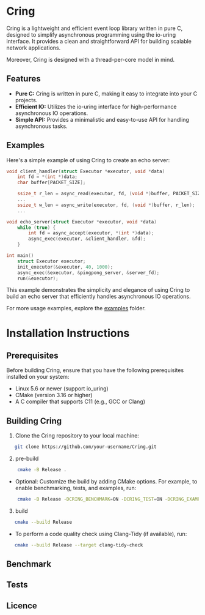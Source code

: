 # Cring

Cring is a lightweight and efficient event loop library written in pure C, designed to simplify asynchronous programming using the io-uring interface. It provides a clean and straightforward API for building scalable network applications.

Moreover, Cring is designed with a thread-per-core model in mind.

## Features

- **Pure C:** Cring is written in pure C, making it easy to integrate into your C projects.
- **Efficient IO:** Utilizes the io-uring interface for high-performance asynchronous IO operations.
- **Simple API:** Provides a minimalistic and easy-to-use API for handling asynchronous tasks.

## Examples

Here's a simple example of using Cring to create an echo server:

```c
void client_handler(struct Executor *executor, void *data)
    int fd = *(int *)data;
    char buffer[PACKET_SIZE];

    ssize_t r_len = async_read(executor, fd, (void *)buffer, PACKET_SIZE);
    ...
    ssize_t w_len = async_write(executor, fd, (void *)buffer, r_len);
    ...

void echo_server(struct Executor *executor, void *data)
    while (true) {
        int fd = async_accept(executor, *(int *)data);
        async_exec(executor, &client_handler, &fd);
    }

int main()
    struct Executor executor;
    init_executor(&executor, 40, 1000);
    async_exec(&executor, &pingpong_server, &server_fd);
    run(&executor);

```

This example demonstrates the simplicity and elegance of using Cring to build an echo server that efficiently handles asynchronous IO operations.

For more usage examples, explore the [examples](examples) folder.

# Installation Instructions

## Prerequisites

Before building Cring, ensure that you have the following prerequisites installed on your system:

- Linux 5.6 or newer (support io_uring)
- CMake (version 3.16 or higher)
- A C compiler that supports C11 (e.g., GCC or Clang)

## Building Cring

1. Clone the Cring repository to your local machine:
```bash
   git clone https://github.com/your-username/Cring.git
```
2. pre-build
```bash
    cmake -B Release .
```
- Optional: Customize the build by adding CMake options. For example, to enable benchmarking, tests, and examples, run:
```bash
    cmake -B Release -DCRING_BENCHMARK=ON -DCRING_TEST=ON -DCRING_EXAMPLES=ON .
```

3. build
```bash
   cmake --build Release
```
- To perform a code quality check using Clang-Tidy (if available), run:
```bash
   cmake --build Release --target clang-tidy-check
```
## Benchmark
## Tests
## Licence
